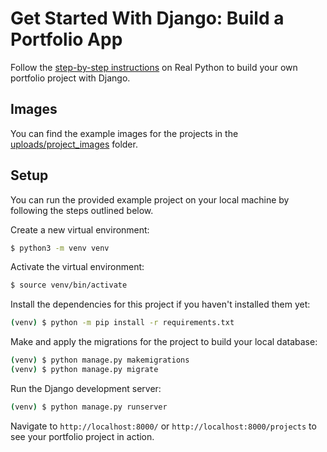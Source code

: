 # Get Started With Django: Build a Portfolio App

Follow the [step-by-step instructions](https://realpython.com/get-started-with-django-1/) on Real Python to build your own portfolio project with Django.

## Images

You can find the example images for the projects in the [uploads/project_images](uploads/project_images) folder.

## Setup

You can run the provided example project on your local machine by following the steps outlined below.

Create a new virtual environment:

```bash
$ python3 -m venv venv
```

Activate the virtual environment:

```bash
$ source venv/bin/activate
```

Install the dependencies for this project if you haven't installed them yet:

```bash
(venv) $ python -m pip install -r requirements.txt
```

Make and apply the migrations for the project to build your local database:

```bash
(venv) $ python manage.py makemigrations
(venv) $ python manage.py migrate
```

Run the Django development server:

```bash
(venv) $ python manage.py runserver
```

Navigate to `http://localhost:8000/` or `http://localhost:8000/projects` to see your portfolio project in action.
